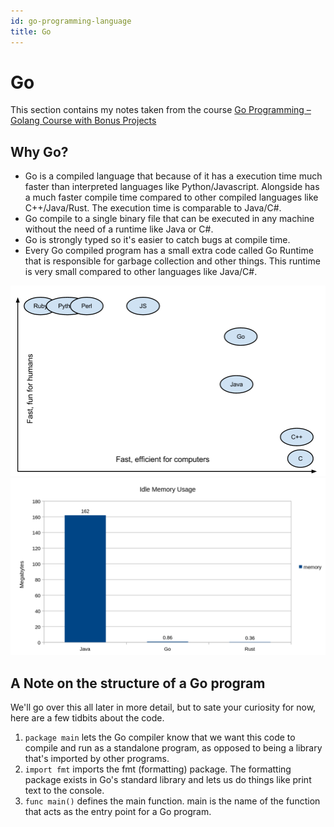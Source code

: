 ```yaml
---
id: go-programming-language
title: Go
---
```


# Go

This section contains my notes taken from the course [Go Programming – Golang Course with Bonus Projects](https://www.youtube.com/watch?v=un6ZyFkqFKo&ab_channel=freeCodeCamp.org)

## Why Go?

- Go is a compiled language that because of it has a execution time much faster than interpreted languages like Python/Javascript. Alongside has a much faster compile time compared to other compiled languages like C++/Java/Rust. The execution time is comparable to Java/C#.
- Go compile to a single binary file that can be executed in any machine without the need of a runtime like Java or
C#.
- Go is strongly typed so it's easier to catch bugs at compile time.
- Every Go compiled program has a small extra code called Go Runtime that is responsible for garbage collection and other things. This runtime is very small compared to other languages like Java/C#.

![Alt text](image.png)
![Alt text](image-1.png)

## A Note on the structure of a Go program

We'll go over this all later in more detail, but to sate your curiosity for now, here are a few tidbits about the code.

1. `package main` lets the Go compiler know that we want this code to compile and run as a standalone program, as opposed to being a library that's imported by other programs.
2. `import fmt` imports the fmt (formatting) package. The formatting package exists in Go's standard library and lets us do things like print text to the console.
3. `func main()` defines the main function. main is the name of the function that acts as the entry point for a Go program.
